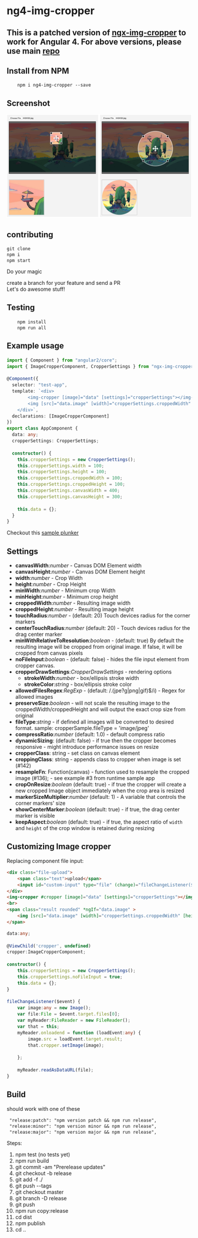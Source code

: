 # ng4-img-cropper

## This is a patched version of [ngx-img-cropper](https://github.com/web-dave/ngx-img-cropper) to work for Angular 4. For above versions, please use main [repo](https://github.com/web-dave/ngx-img-cropper)


## Install from NPM

```
    npm i ng4-img-cropper --save
```

## Screenshot

![Screenshot](https://raw.githubusercontent.com/cstefanache/cstefanache.github.io/master/assets/img/cropper.png "Screenshot")

## contributing

```
git clone
npm i
npm start
```

Do your magic

create a branch for your feature and send a PR <br>
Let's do awesome stuff!

## Testing

```
    npm install
    npm run all
```

## Example usage

```typescript
import { Component } from "angular2/core";
import { ImageCropperComponent, CropperSettings } from "ngx-img-cropper";

@Component({
  selector: "test-app",
  template: `<div>
        <img-cropper [image]="data" [settings]="cropperSettings"></img-cropper><br>
        <img [src]="data.image" [width]="cropperSettings.croppedWidth" [height]="cropperSettings.croppedHeight">
    </div>`,
  declarations: [ImageCropperComponent]
})
export class AppComponent {
  data: any;
  cropperSettings: CropperSettings;

  constructor() {
    this.cropperSettings = new CropperSettings();
    this.cropperSettings.width = 100;
    this.cropperSettings.height = 100;
    this.cropperSettings.croppedWidth = 100;
    this.cropperSettings.croppedHeight = 100;
    this.cropperSettings.canvasWidth = 400;
    this.cropperSettings.canvasHeight = 300;

    this.data = {};
  }
}
```

Checkout this [sample plunker](https://embed.plnkr.co/VFwGvAO6MhV06IDTLk5W/)

## Settings

* **canvasWidth**:_number_ - Canvas DOM Element width
* **canvasHeight**:_number_ - Canvas DOM Element height
* **width**:_number_ - Crop Width
* **height**:_number_ - Crop Height
* **minWidth**:_number_ - Minimum crop Width
* **minHeight**:_number_ - Minimum crop height
* **croppedWidth**:_number_ - Resulting image width
* **croppedHeight**:_number_ - Resulting image height
* **touchRadius**:_number_ - (default: 20) Touch devices radius for the corner markers
* **centerTouchRadius**:_number_ (default: 20) - Touch devices radius for the drag center marker
* **minWithRelativeToResolution**:_boolean_ - (default: true) By default the resulting image will be cropped from original image. If false, it will be cropped from canvas pixels
* **noFileInput**:_boolean_ - (default: false) - hides the file input element from cropper canvas.
* **cropperDrawSettings**:_CropperDrawSettings_ - rendering options
  * **strokeWidth**:_number_ - box/ellipsis stroke width
  * **strokeColor**:_string_ - box/ellipsis stroke color
* **allowedFilesRegex**:_RegExp_ - (default: /\.(jpe?g|png|gif)$/i) - Regex for allowed images
* **preserveSize**:_boolean_ - will not scale the resulting image to the croppedWidth/croppedHeight and will output the exact crop size from original
* **fileType**:_string_ - if defined all images will be converted to desired format. sample: cropperSample.fileType = 'image/jpeg'
* **compressRatio**:_number_ (default: 1.0) - default compress ratio
* **dynamicSizing**: (default: false) - if true then the cropper becomes responsive - might introduce performance issues on resize
* **cropperClass**: string - set class on canvas element
* **croppingClass**: string - appends class to cropper when image is set (#142)
* **resampleFn**: Function(canvas) - function used to resample the cropped image (#136); - see example #3 from runtime sample app
* **cropOnResize**:_boolean_ (default: true) - if true the cropper will create a new cropped Image object immediately when the crop area is resized
* **markerSizeMultiplier**:_number_ (default: 1) - A variable that controls the corner markers' size
* **showCenterMarker**:_boolean_ (default: true) - if true, the drag center marker is visible
* **keepAspect**:_boolean_ (default: true) - if true, the aspect ratio of `width` and `height` of the crop window is retained during resizing

## Customizing Image cropper

Replacing component file input:

```html
<div class="file-upload">
    <span class="text">upload</span>
    <input id="custom-input" type="file" (change)="fileChangeListener($event)">
</div>
<img-cropper #cropper [image]="data" [settings]="cropperSettings"></img-cropper>
<br>
<span class="result rounded" *ngIf="data.image" >
    <img [src]="data.image" [width]="cropperSettings.croppedWidth" [height]="cropperSettings.croppedHeight">
</span>
```

```typescript
data:any;

@ViewChild('cropper', undefined)
cropper:ImageCropperComponent;

constructor() {
    this.cropperSettings = new CropperSettings();
    this.cropperSettings.noFileInput = true;
    this.data = {};
}

fileChangeListener($event) {
    var image:any = new Image();
    var file:File = $event.target.files[0];
    var myReader:FileReader = new FileReader();
    var that = this;
    myReader.onloadend = function (loadEvent:any) {
        image.src = loadEvent.target.result;
        that.cropper.setImage(image);

    };

    myReader.readAsDataURL(file);
}
```

## Build

should work with one of these

```
 "release:patch": "npm version patch && npm run release",
 "release:minor": "npm version minor && npm run release",
 "release:major": "npm version major && npm run release",
```

Steps:

1.  npm test (no tests yet)
2.  npm run build
3.  git commit -am \"Prerelease updates\"
4.  git checkout -b release
5.  git add -f ./
6.  git push --tags
7.  git checkout master
8.  git branch -D release
9.  git push
10. npm run copy:release
11. cd dist
12. npm publish
13. cd ..

